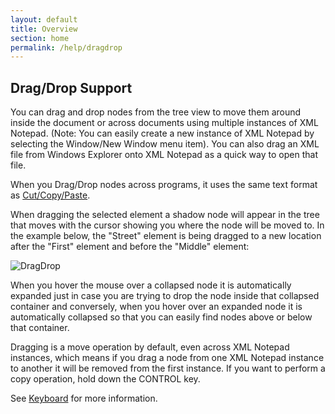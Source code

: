```yaml
---
layout: default
title: Overview
section: home
permalink: /help/dragdrop
---
```


## Drag/Drop Support

You can drag and drop nodes from the tree view to move them around inside the document or across documents using multiple instances of XML Notepad. (Note: You can easily create a new instance of XML Notepad by selecting the Window/New Window menu item). You can also drag an XML file from Windows Explorer onto XML Notepad as a quick way to open that file.

When you Drag/Drop nodes across programs, it uses the same text format as [Cut/Copy/Paste](/XmlNotepad/help/clipboard).

When dragging the selected element a shadow node will appear in the tree that moves with the cursor showing you where the node will be moved to.  In the example below, the "Street" element is being dragged to a new location after the "First" element and before the "Middle" element:

![DragDrop](/XmlNotepad/assets/images/dragdrop.jpg)

When you hover the mouse over a collapsed node it is automatically expanded just in case you are trying to drop the node inside that collapsed container and conversely, when you hover over an expanded node it is automatically collapsed so that you can easily find nodes above or below that container.

Dragging is a move operation by default, even across XML Notepad instances, which means if you drag a node from one XML Notepad instance to another it will be removed from the first instance.  If you want to perform a copy operation, hold down the CONTROL key.

See [Keyboard](/XmlNotepad/help/keyboard) for more information.